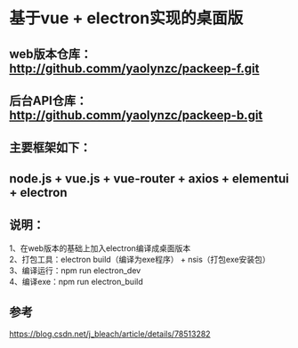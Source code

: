 # 基于vue + electron实现的桌面版
## web版本仓库：http://github.comm/yaolynzc/packeep-f.git
## 后台API仓库：http://github.comm/yaolynzc/packeep-b.git
## 主要框架如下：
## node.js + vue.js + vue-router + axios + elementui + electron
## 说明：  
1、在web版本的基础上加入electron编译成桌面版本  
2、打包工具：electron build（编译为exe程序） + nsis（打包exe安装包）  
3、编译运行：npm run electron_dev  
4、编译exe：npm run electron_build  
## 参考
https://blog.csdn.net/j_bleach/article/details/78513282  


